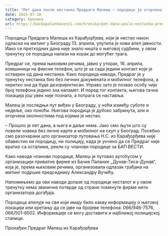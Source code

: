 ```yaml
---
title: "Пет дана после нестанка Предрага Малеша – породица је огорчена, и даље није пронађен"
date: 2025-07-10
category: Хроника
url: https://backapalankavesti.com/hronika/pet-dana-posle-nestanka-predraga-malesa/
---
```


Породица Предрага Малеша из Карађорђева, који је нестао након одласка на митинг у Београду 13. априла, упутила је нови апел јавности. Иако се претходних дана није знало ништа о његовој судбини, у овом тренутку се породица налази на корак до могућег трага.

Предраг се, према њиховим речима, јавио у уторак, 16. априла, комшиници на фиксни телефон, што је за сада једини контакт који је остварен од дана нестанка. Како породица наводи, Предраг је у тренутку нестанка био без личних докумената и мобилног телефона, а неретко зна да буде дезоријентисан. Управо зато је позвао особу чији број телефона једино зна напамет. И поред тог контакта, његова тачна локација још увек није позната, а потрага се наставља.

Малеш је последњи пут виђен у Београду, у ноћи између суботе и недеље, око поноћи. Његова породица је дубоко забринута, али и огорчена околностима под којима је нестао.

– Прошло је пет дана, а њега и даље нема. Јако смо љути што су повели човека без личне карте и мобилног на скуп у Београд. Посебно смо разочарани што организатор путовања Н.С. из Карађорђева није обавестио ни породицу, ни полицију, када је уочено да се Предраг није вратио са осталима, рекли су чланови породице за БАП ВЕСТИ.

Како наводе чланови породице, Малеш је путовао аутобусом у организацији приватне фирме из Бачке Паланке „Дунав-Тиса-Дунав“, која је, према њиховим речима, организовала одлазак грађана на митинг подршке председнику Александру Вучићу.

Напомињемо да ови наводи долазе од породице несталог и у овом тренутку нема званичне потврде од стране поменуте фирме нити организатора догађаја.

Породица апелује на све који имају било какву информацију о његовој локацији или кретању да се јаве на бројеве телефона: 066/946-7576, 066/501-8502. Информације се могу доставити и најближој полицијској станици.

Пронађен Предраг Малеш из Карађорђева
